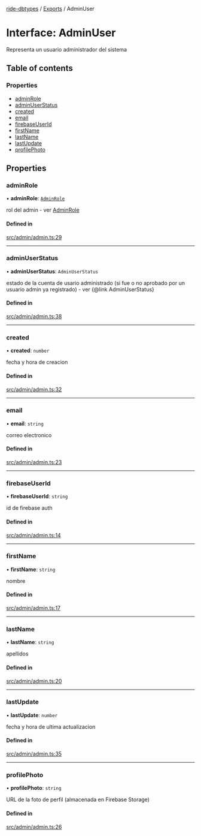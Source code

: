[ride-dbtypes](../README.md) / [Exports](../modules.md) / AdminUser

# Interface: AdminUser

Representa un usuario administrador del sistema

## Table of contents

### Properties

- [adminRole](AdminUser.md#adminrole)
- [adminUserStatus](AdminUser.md#adminuserstatus)
- [created](AdminUser.md#created)
- [email](AdminUser.md#email)
- [firebaseUserId](AdminUser.md#firebaseuserid)
- [firstName](AdminUser.md#firstname)
- [lastName](AdminUser.md#lastname)
- [lastUpdate](AdminUser.md#lastupdate)
- [profilePhoto](AdminUser.md#profilephoto)

## Properties

### adminRole

• **adminRole**: [`AdminRole`](../modules.md#adminrole)

rol del admin - ver [AdminRole](../modules.md#adminrole)

#### Defined in

[src/admin/admin.ts:29](https://github.com/gatitolabs/ride-dbtypes/blob/b7596ca/src/admin/admin.ts#L29)

___

### adminUserStatus

• **adminUserStatus**: `AdminUserStatus`

estado de la cuenta de usario administrado (si fue o no aprobado por un usuario admin ya registrado) - ver {@link AdminUserStatus}

#### Defined in

[src/admin/admin.ts:38](https://github.com/gatitolabs/ride-dbtypes/blob/b7596ca/src/admin/admin.ts#L38)

___

### created

• **created**: `number`

fecha y hora de creacion

#### Defined in

[src/admin/admin.ts:32](https://github.com/gatitolabs/ride-dbtypes/blob/b7596ca/src/admin/admin.ts#L32)

___

### email

• **email**: `string`

correo electronico

#### Defined in

[src/admin/admin.ts:23](https://github.com/gatitolabs/ride-dbtypes/blob/b7596ca/src/admin/admin.ts#L23)

___

### firebaseUserId

• **firebaseUserId**: `string`

id de firebase auth

#### Defined in

[src/admin/admin.ts:14](https://github.com/gatitolabs/ride-dbtypes/blob/b7596ca/src/admin/admin.ts#L14)

___

### firstName

• **firstName**: `string`

nombre

#### Defined in

[src/admin/admin.ts:17](https://github.com/gatitolabs/ride-dbtypes/blob/b7596ca/src/admin/admin.ts#L17)

___

### lastName

• **lastName**: `string`

apellidos

#### Defined in

[src/admin/admin.ts:20](https://github.com/gatitolabs/ride-dbtypes/blob/b7596ca/src/admin/admin.ts#L20)

___

### lastUpdate

• **lastUpdate**: `number`

fecha y hora de ultima actualizacion

#### Defined in

[src/admin/admin.ts:35](https://github.com/gatitolabs/ride-dbtypes/blob/b7596ca/src/admin/admin.ts#L35)

___

### profilePhoto

• **profilePhoto**: `string`

URL de la foto de perfil (almacenada en Firebase Storage)

#### Defined in

[src/admin/admin.ts:26](https://github.com/gatitolabs/ride-dbtypes/blob/b7596ca/src/admin/admin.ts#L26)
